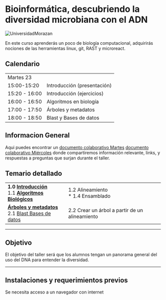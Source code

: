 # Bioinformática, descubriendo la diversidad microbiana con el ADN
![UniversidadMorazan](imagenes/cimat.png)  

En este curso aprenderás un poco de biología computacional, adquirirás nociones de las herramientas linux, git, RAST y microreact.   

  
## Calendario   
  
<table>
    <tr>
        <td>Martes 23       </td> <td></td>
  </tr>  
    <tr><td>                      15:00-15:20              </td>  
      <td> Introducción (presentación) </td>
  </tr>
    <tr><td> 15:20 - 16:00 </td>
        <td> Introducción (ejercicios) </td>
       </tr>
          <tr><td> 16:00 - 16:50 </td>
        <td> Algoritmos en biología </td>
       </tr>
      <tr><td> 17:00 - 17:50 </td>
        <td> Árboles y metadatos </td>
       </tr>
        <tr><td> 18:00 - 18:50 </td>
        <td> Blast y Bases de datos </td>
       </tr>
</table>  
      
    
## Informacion General  
Aqui puedes encontrar un [documento colaborativo Martes](https://etherpad.wikimedia.org/p/CIMAT2024) [documento colaborativo Miércoles](https://etherpad.wikimedia.org/p/CIMAT2024-2) donde compartiremos información relevante, links, y respuestas a preguntas que surjan durante el taller. 

## Temario detallado  
<table> 
<tr><td> <b> 
1.0 <a href="paginas/linux/introduccion.html"> Introducción </a>  </b> <br>
1.1 <b> <a href="paginas/sesion2/algoritmos.html" >Algoritmos Biológicos </a> </b>  <br></td>
<td>1.2 Alineamiento  <br>
* 1.4 Ensamblado  <br>  
</td>
</tr>

  <tr>
<td>
  <b> <a href="paginas/sesion6/arboles.html">Árboles y metadatos </a> </b> <br>  
  2.1 <a href="paginas/sesion3/basesDatos.html">Blast Bases de datos</a>  <br></td>
 <td>   2.2 Crear un árbol a partir de un alineamiento <br>   </td>
  </tr>
</table>    
     
___         
## Objetivo
El objetivo del taller será que los alumnos tengan un panorama general del uso del DNA para entender la diversidad.  
___  
  
## Instalaciones y requerimientos previos  
Se necesita acceso a un navegador con internet  
